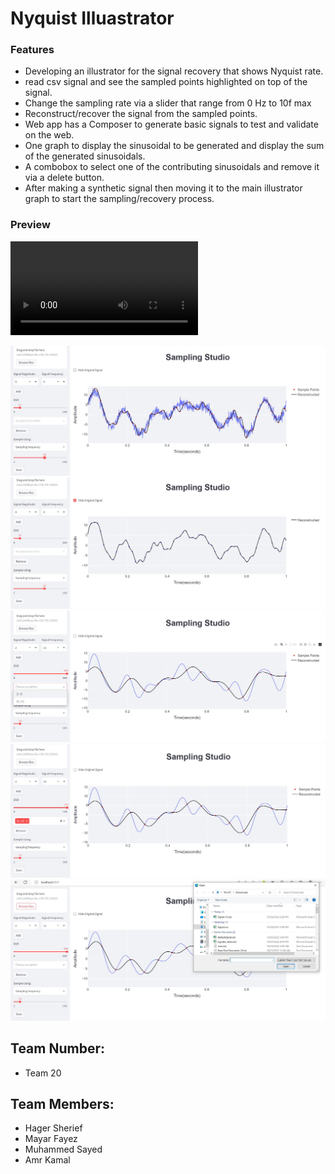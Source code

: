 # Nyquist Illuastrator

### Features

- Developing an illustrator for the signal recovery that shows Nyquist rate.
- read csv signal and see the sampled points highlighted on top of the signal.
- Change the sampling rate via a slider that range from 0 Hz to 10f max
- Reconstruct/recover the signal from the sampled points.
- Web app has a Composer to generate basic signals to test and validate on the web.
- One graph to display the sinusoidal to be generated and display the sum of the generated sinusoidals.
- A combobox to select one of the contributing sinusoidals and remove it via a delete button.
- After making a synthetic signal then moving it to the main illustrator graph to start the sampling/recovery process.

### Preview

<code><video src="https://github.com/Amr-said/DSP_Task1_-20-/blob/main/Videos/Nyquist_Illustrator_studio%20%C2%B7%20Streamlit%20-%20Personal%20-%20Microsoft%E2%80%8B%20Edge%202022-10-29%2018-28-36.mp4"></code>

<code><img src="https://github.com/Amr-said/DSP_Task1_-20-/blob/main/Screenshots/scr1.jpg"></code>
<code><img src="https://github.com/Amr-said/DSP_Task1_-20-/blob/main/Screenshots/scr2.jpg"></code>
<code><img src="https://github.com/Amr-said/DSP_Task1_-20-/blob/main/Screenshots/scr3.jpg"></code>
<code><img src="https://github.com/Amr-said/DSP_Task1_-20-/blob/main/Screenshots/scr4.jpg"></code>
<code><img src="https://github.com/Amr-said/DSP_Task1_-20-/blob/main/Screenshots/scr5.jpg"></code>

## Team Number:

- Team 20

## Team Members:

- Hager Sherief
- Mayar Fayez
- Muhammed Sayed
- Amr Kamal
